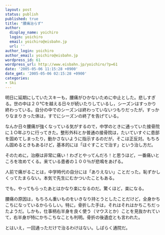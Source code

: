 ```yaml
---
layout: post
status: publish
published: true
title: "腰痛治らず"
author:
  display_name: yoichiro
  login: yoichiro
  email: yoichiro@eisbahn.jp
  url: ''
author_login: yoichiro
author_email: yoichiro@eisbahn.jp
wordpress_id: 61
wordpress_url: http://www.eisbahn.jp/yoichiro/?p=61
date: '2005-05-06 11:15:28 +0900'
date_gmt: '2005-05-06 02:15:28 +0900'
categories:
- Ski
---
```


明日に延期にしていたスキーも，腰痛がひかないために中止とした。悲しすぎる。世の中は２０℃を越える日々が続いたりしているし，シーズンはすっかり終わっている。自分の中でのシーズンは終わっていないつもりだったが，すっかりなまりきった体は，すでにシーズンの終了を告げている。

なんか日々腰痛が強くなっている気がするので，中学のときに通っていた接骨院に１○年ぶりに行ってきた。整形外科とか普通の接骨院は，たいていすぐに患部を固めてしまったり，動かさないように指示するのだが，そこは正反対。もちろん固めるときもあるけど，基本的には「ほぐすことで治す」という治し方だ。

そのために，治療は非常に痛い！わざとやってんだろ！と思うほど，一番痛いところを攻めてくる。来ている患者の１００％が悲鳴をあげる。

人前で痛がることは，中学時代の自分には「ありえない」ことだった。恥ずかしくってたまらない。本気で先生にむかついたこともある。

でも，やってもらったあとはかなり楽になるのだ。驚くほど，楽になる。

腰痛の原因は，もちろん重いものをいきなり持とうとしたことだけど，全身かちこちになっているかららしい。特に，骨折した手は，それはそれはかちこちだったようだ。しかも，仕事柄右半身を良く使う（マウスとか）ことを見抜かれていて，右半身が特にかちこちなことも判明。骨折の後遺症とも言われた。

とはいえ，一回通っただけで治るわけはない。しばらく通院だ。
